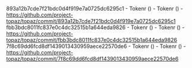 893a12b7cde7f21bdc0d4f919e7a0725dc6295c1 - Tokenr () - Tokenr () - https://github.com/project-topaz/topaz/commit/893a12b7cde7f21bdc0d4f919e7a0725dc6295c1
fbb3bdc8011fc837e0c4dc32515b1a644eda9826 - Tokenr () - Tokenr () - https://github.com/project-topaz/topaz/commit/fbb3bdc8011fc837e0c4dc32515b1a644eda9826
7f8c69dd6fcd8df1439013430959aece22570de6 - Tokenr () - Tokenr () - https://github.com/project-topaz/topaz/commit/7f8c69dd6fcd8df1439013430959aece22570de6
